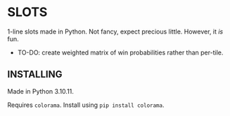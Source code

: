 # SLOTS

1-line slots made in Python. Not fancy, expect precious little. However, it _is_ fun.

- TO-DO: create weighted matrix of win probabilities rather than per-tile.

## INSTALLING

Made in Python 3.10.11. 

Requires `colorama`. Install using `pip install colorama`.
